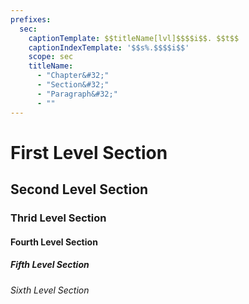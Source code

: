 ```yaml
---
prefixes:
  sec:
    captionTemplate: $$titleName[lvl]$$$$i$$. $$t$$
    captionIndexTemplate: '$$s%.$$$$i$$'
    scope: sec
    titleName:
      - "Chapter&#32;"
      - "Section&#32;"
      - "Paragraph&#32;"
      - ""
---
```


# First Level Section

## Second Level Section

### Thrid Level Section

#### Fourth Level Section

##### Fifth Level Section

###### Sixth Level Section
